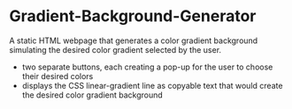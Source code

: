 # Gradient-Background-Generator

A static HTML webpage that generates a color gradient background simulating the desired color gradient selected by the user. 

- two separate buttons, each creating a pop-up for the user to choose their desired colors
- displays the CSS linear-gradient line as copyable text that would create the desired color gradient background
